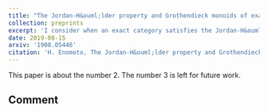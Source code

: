 ```yaml
---
title: "The Jordan-H&ouml;lder property and Grothendieck monoids of exact categories"
collection: preprints
excerpt: 'I consider when an exact category satisfies the Jordan-H&ouml;lder property, (JHP)'
date: 2019-08-15
arxiv: '1908.05446'
citation: 'H. Enomoto, The Jordan-H&ouml;lder property and Grothendieck monoids of exact categories, arXiv:1908.05446.'
---
```

This paper is about the number 2. The number 3 is left for future work.

## Comment
